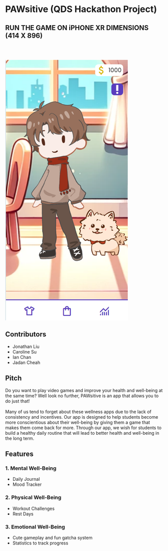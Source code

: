 # PAWsitive (QDS Hackathon Project)

## RUN THE GAME ON iPHONE XR DIMENSIONS (414 X 896)

<br>
<br>

![Game Screenshot](images/game_screenshot.png)

## Contributors

- Jonathan Liu
- Caroline Su
- Ian Chan
- Jadan Cheah

## Pitch

Do you want to play video games and improve your health and well-being at the same time? Well look no further, PAWsitive is an app that allows you to do just that!
<br>
<br>
Many of us tend to forget about these wellness apps due to the lack of consistency and incentives. Our app is designed to help students become more conscientious about their well-being by giving them a game that makes them come back for more. Through our app, we wish for students to build a healthy daily routine that will lead to better health and well-being in the long term.

## Features

### 1. Mental Well-Being

- Daily Journal
- Mood Tracker

### 2. Physical Well-Being

- Workout Challenges
- Rest Days

### 3. Emotional Well-Being

- Cute gameplay and fun gatcha system
- Statistics to track progress
